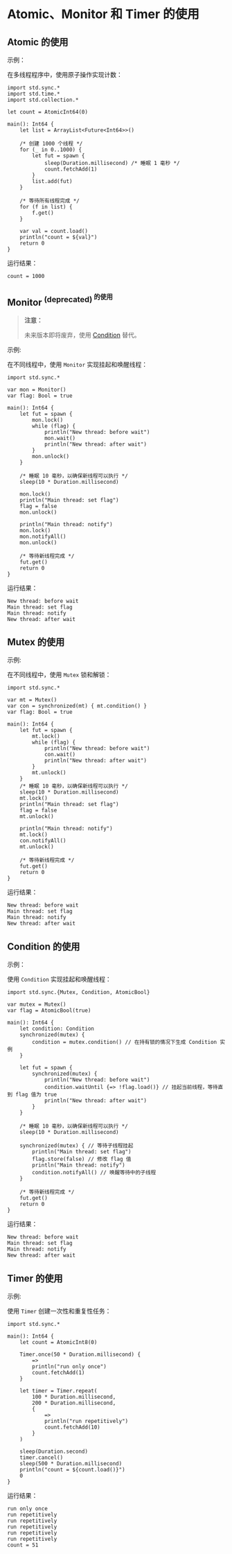 # Atomic、Monitor 和 Timer 的使用

## Atomic 的使用

示例：

在多线程程序中，使用原子操作实现计数：

<!-- verify -->
```cangjie
import std.sync.*
import std.time.*
import std.collection.*

let count = AtomicInt64(0)

main(): Int64 {
    let list = ArrayList<Future<Int64>>()

    /* 创建 1000 个线程 */
    for (_ in 0..1000) {
        let fut = spawn {
            sleep(Duration.millisecond) /* 睡眠 1 毫秒 */
            count.fetchAdd(1)
        }
        list.add(fut)
    }

    /* 等待所有线程完成 */
    for (f in list) {
        f.get()
    }

    var val = count.load()
    println("count = ${val}")
    return 0
}
```

运行结果：

```text
count = 1000
```

## Monitor <sup>(deprecated)<sup> 的使用

> **注意：**
>
> 未来版本即将废弃，使用 [Condition](../sync_package_api/sync_package_interfaces.md#interface-condition) 替代。

示例:

在不同线程中，使用 `Monitor` 实现挂起和唤醒线程：

<!-- verify -->
```cangjie
import std.sync.*

var mon = Monitor()
var flag: Bool = true

main(): Int64 {
    let fut = spawn {
        mon.lock()
        while (flag) {
            println("New thread: before wait")
            mon.wait()
            println("New thread: after wait")
        }
        mon.unlock()
    }

    /* 睡眠 10 毫秒，以确保新线程可以执行 */
    sleep(10 * Duration.millisecond)

    mon.lock()
    println("Main thread: set flag")
    flag = false
    mon.unlock()

    println("Main thread: notify")
    mon.lock()
    mon.notifyAll()
    mon.unlock()

    /* 等待新线程完成 */
    fut.get()
    return 0
}
```

运行结果：

```text
New thread: before wait
Main thread: set flag
Main thread: notify
New thread: after wait
```

## Mutex 的使用

示例:

在不同线程中，使用 `Mutex` 锁和解锁：

<!-- verify -->
```cangjie
import std.sync.*

var mt = Mutex()
var con = synchronized(mt) { mt.condition() }
var flag: Bool = true

main(): Int64 {
    let fut = spawn {
        mt.lock()
        while (flag) {
            println("New thread: before wait")
            con.wait()
            println("New thread: after wait")
        }
        mt.unlock()
    }
    /* 睡眠 10 毫秒，以确保新线程可以执行 */
    sleep(10 * Duration.millisecond)
    mt.lock()
    println("Main thread: set flag")
    flag = false
    mt.unlock()

    println("Main thread: notify")
    mt.lock()
    con.notifyAll()
    mt.unlock()

    /* 等待新线程完成 */
    fut.get()
    return 0
}
```

运行结果：

```text
New thread: before wait
Main thread: set flag
Main thread: notify
New thread: after wait
```

## Condition 的使用

示例：

使用 `Condition` 实现挂起和唤醒线程：

<!-- verify -->
```cangjie
import std.sync.{Mutex, Condition, AtomicBool}

var mutex = Mutex()
var flag = AtomicBool(true)

main(): Int64 {
    let condition: Condition
    synchronized(mutex) {
        condition = mutex.condition() // 在持有锁的情况下生成 Condition 实例
    }

    let fut = spawn {
        synchronized(mutex) {
            println("New thread: before wait")
            condition.waitUntil {=> !flag.load()} // 挂起当前线程，等待直到 flag 值为 true
            println("New thread: after wait")
        }
    }

    /* 睡眠 10 毫秒，以确保新线程可以执行 */
    sleep(10 * Duration.millisecond)

    synchronized(mutex) { // 等待子线程挂起
        println("Main thread: set flag")
        flag.store(false) // 修改 flag 值
        println("Main thread: notify")
        condition.notifyAll() // 唤醒等待中的子线程
    }

    /* 等待新线程完成 */
    fut.get()
    return 0
}
```

运行结果：

```text
New thread: before wait
Main thread: set flag
Main thread: notify
New thread: after wait
```

## Timer 的使用

示例:

使用 `Timer` 创建一次性和重复性任务：

<!-- verify -->
```cangjie
import std.sync.*

main(): Int64 {
    let count = AtomicInt8(0)

    Timer.once(50 * Duration.millisecond) {
        =>
        println("run only once")
        count.fetchAdd(1)
    }

    let timer = Timer.repeat(
        100 * Duration.millisecond,
        200 * Duration.millisecond,
        {
            =>
            println("run repetitively")
            count.fetchAdd(10)
        }
    )

    sleep(Duration.second)
    timer.cancel()
    sleep(500 * Duration.millisecond)
    println("count = ${count.load()}")
    0
}
```

运行结果：

```text
run only once
run repetitively
run repetitively
run repetitively
run repetitively
run repetitively
count = 51
```
